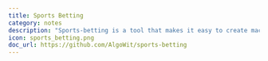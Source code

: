 ```yaml
---
title: Sports Betting
category: notes
description: "Sports-betting is a tool that makes it easy to create machine learning based models for sports betting and evaluate their performance. It is compatible with scikit-learn."
icon: sports_betting.png
doc_url: https://github.com/AlgoWit/sports-betting 
---
```














